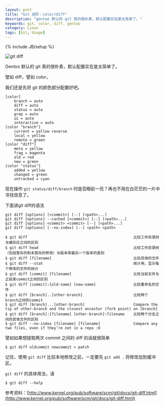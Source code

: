 ```yaml
---
layout: post
title: "Git 进阶：color/diff"
description: "gentoo 默认的 git 真的很朴素，默认配置实在是太简单了。"
keywords: git, color, diff, gentoo
category: Linux
tags: [Git, Usage]
---
```

{% include JB/setup %}

![git diff](/assets/images/2012/06/git-diff.png "git diff")

Gentoo 默认的 git 真的很朴素，默认配置实在是太简单了。

<!-- more -->
譬如 diff，譬如 color，

我们还是先将 git 的颜色部分配置好吧。

```
[color]
    branch = auto
    diff = auto
    status = auto
    grep = auto
    ui = auto
    interactive = auto
[color "branch"]
    current = yellow reverse
    local = yellow
    remote = green
[color "diff"]
    meta = yellow
    frag = magenta
    old = red
    new = green
[color "status"]
    added = yellow
    changed = green
    untracked = cyan
```

现在操作 `git status/diff/branch` 时是否眼前一亮？再也不用在白茫茫的一片中寻找信息了。

下面讲git diff的语法

```
git diff [options] [<commit>] [--] [<path>...]
git diff [options] --cached [<commit>] [--] [<path>...]
git diff [options] <commit> <commit> [--] [<path>...]
git diff [options] [--no-index] [--] <path> <path>
```

```
$ git diff                                                比较工作目录树与缓存区之间的区别
$ git diff head                                           比较工作目录树（包括暂存的和未暂存的修改）与版本库最后一个版本的差别
$ git diff [filename]                                     比较具体的文件
$ git diff --stat                                         统计用，显示每个修改的文件的统计
$ git diff [commit] [filename]                            比较当前文件与之前某commit之间的区别
$ git diff [commit]:[old-name] [new-name]                 比较重命名的文件
$ git diff [branch]..[other-branch]                       比较两个branch之间的commit
$ git diff [branch]...[other-branch]                      Compare the tip of other-branch and the closest ancestor (fork point) on [branch]
$ git diff [branch]:[filename] [other-branch]:filename    比较两个分支之间的具体文件的区别
$ git diff --no-index [filename] [filename]               Compare any two files, even if they’re not in a repo :O
```

譬如如果想提取两次 commit 之间的 diff 的话就很简单

    $ git diff oldcommit newcommit > patch

记住，使用 `git diff` 比较本地修改之前，一定要先 `git add .` 将修改加到缓冲区。

`git diff` 的具体用法，请

    $ git diff --help

参考资料：[http://www.kernel.org/pub/software/scm/git/docs/git-diff.html](http://www.kernel.org/pub/software/scm/git/docs/git-diff.html)

